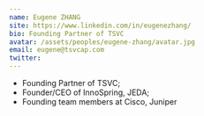 ```yaml
---
name: Eugene ZHANG
site: https://www.linkedin.com/in/eugenezhang/
bio: Founding Partner of TSVC
avatar: /assets/peoples/eugene-zhang/avatar.jpg
email: eugene@tsvcap.com
twitter: 
---
```


- Founding Partner of TSVC;
- Founder/CEO of InnoSpring, JEDA;
- Founding team members at Cisco, Juniper
